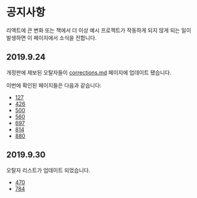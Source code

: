 # 공지사항

리액트에 큰 변화 또는 책에서 더 이상 예시 프로젝트가 작동하게 되지 않게 되는 일이 발생하면 이 페이지에서 소식을 전합니다.

## 2019.9.24

개정판에 제보된 오탈자들이 [corrections.md](https://github.com/velopert/learning-react/blob/master/corrections.md) 페이지에 업데이트 됐습니다.

이번에 확인된 페이지들은 다음과 같습니다:

- [127](https://github.com/velopert/learning-react/blob/master/corrections.md#4221-pg-127)
- [426](https://github.com/velopert/learning-react/blob/master/corrections.md#16210-pg-426)
- [500](https://github.com/velopert/learning-react/blob/master/corrections.md#18315-pg500)
- [560](https://github.com/velopert/learning-react/blob/master/corrections.md#2035-pg-560)
- [697](https://github.com/velopert/learning-react/blob/master/corrections.md#2342-pg-697)
- [814](https://github.com/velopert/learning-react/blob/master/corrections.md#2521-pg-814)
- [880](https://github.com/velopert/learning-react/blob/master/corrections.md#2712-pg-880)

## 2019.9.30

오탈자 리스트가 업데이트 되었습니다.

- [470](https://github.com/velopert/learning-react/blob/master/corrections.md#1776-pg-470)
- [784](https://github.com/velopert/learning-react/blob/master/corrections.md#2426-pg-784)
